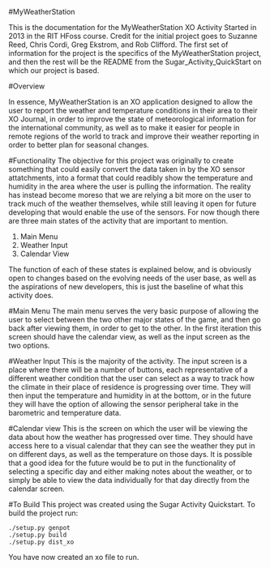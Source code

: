 #MyWeatherStation

This is the documentation for the MyWeatherStation XO Activity Started in 2013 in the RIT HFoss course. Credit for the initial project goes to Suzanne Reed, Chris Cordi, Greg Ekstrom, and Rob Clifford.
The first set of information for the project is the specifics of the MyWeatherStation project, and then the rest will be the README from the Sugar_Activity_QuickStart on which our project is based. 

#Overview

In essence, MyWeatherStation is an XO application designed to allow the user to report the weather and temperature conditions in their area to their XO Journal, in order to improve the state of meteorological information for the international
community, as well as to make it easier for people in remote regions of the world to track and improve their weather reporting in order to better plan for seasonal changes. 

#Functionality
The objective for this project was originally to create something that could easily convert the data taken in by the XO sensor attatchments, into a format that could readibly show the temperature and humidity in the area where the user is pulling the information. The reality has instead become moreso that we are relying a bit more on the user to track much of the weather themselves, while still leaving it open for future developing that would enable the use of the sensors. For now though there are three main states of the activity that are important to mention. 

1. Main Menu
2. Weather Input
3. Calendar View

The function of each of these states is explained below, and is obviously open to changes based on the evolving needs of the user base, as well as the aspirations of new developers, this is just the baseline of what this activity does. 

#Main Menu
The main menu serves the very basic purpose of allowing the user to select between the two other major states of the game, and then go back after viewing them, in order to get to the other. In the first iteration this screen should have the calendar view, as well as the input screen as the two options.

#Weather Input
This is the majority of the activity. The input screen is a place where there will be a number of buttons, each representative of a different weather condition that the user can select as a way to track how the climate in their place of residence is progressing over time. They will then input the temperature and humidity in at the bottom, or in the future they will have the option of allowing the sensor peripheral take in the barometric and temperature data.

#Calendar view
This is the screen on which the user will be viewing the data about how the weather has progressed over time. They should have access here to a visual calendar that they can see the weather they put in on different days, as well as the temperature on those days. It is possible that a good idea for the future would be to put in the functionality of selecting a specific day and either making notes about the weather, or to simply be able to view the data individually for that day directly from the calendar screen.

#To Build
This project was created using the Sugar Activity Quickstart. To build the project run:

    ./setup.py genpot
    ./setup.py build
    ./setup.py dist_xo

You have now created an xo file to run.
